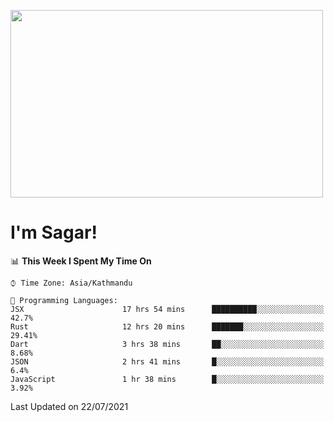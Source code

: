 
<img src="https://media.giphy.com/media/3ornk57KwDXf81rjWM/giphy.gif" width="500" height="300" frameBorder="0" class="giphy-embed" allowFullScreen></img>

#   I'm Sagar!

<!--START_SECTION:waka-->
📊 **This Week I Spent My Time On** 

```text
⌚︎ Time Zone: Asia/Kathmandu

💬 Programming Languages: 
JSX                      17 hrs 54 mins      ██████████░░░░░░░░░░░░░░░   42.7% 
Rust                     12 hrs 20 mins      ███████░░░░░░░░░░░░░░░░░░   29.41% 
Dart                     3 hrs 38 mins       ██░░░░░░░░░░░░░░░░░░░░░░░   8.68% 
JSON                     2 hrs 41 mins       █░░░░░░░░░░░░░░░░░░░░░░░░   6.4% 
JavaScript               1 hr 38 mins        █░░░░░░░░░░░░░░░░░░░░░░░░   3.92%

```


 Last Updated on 22/07/2021
<!--END_SECTION:waka-->
